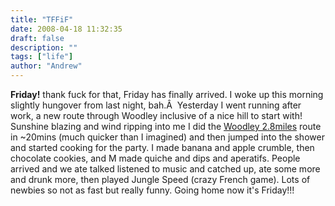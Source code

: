 ```yaml
---
title: "TFFiF"
date: 2008-04-18 11:32:35
draft: false
description: ""
tags: ["life"]
author: "Andrew"
---
```


**Friday!** thank fuck for that, Friday has finally arrived. I woke up this morning slightly hungover from last night, bah.Â  Yesterday I went running after work, a new route through Woodley inclusive of a nice hill to start with! Sunshine blazing and wind ripping into me I did the [Woodley 2.8miles](http://www.gmap-pedometer.com/?r=1808859) route in ~20mins (much quicker than I imagined) and then jumped into the shower and started cooking for the party. I made banana and apple crumble, then chocolate cookies, and M made quiche and dips and aperatifs. People arrived and we ate talked listened to music and catched up, ate some more and drunk more, then played Jungle Speed (crazy French game). Lots of newbies so not as fast but really funny. Going home now it's Friday!!!

